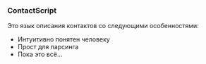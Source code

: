 ### ContactScript
Это язык описания контактов со следующими особенностями:
* Интуитивно понятен человеку
* Прост для парсинга
* Пока это всё...
